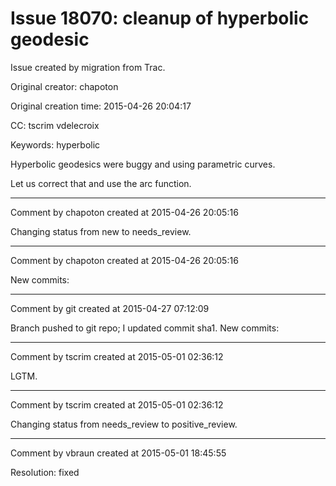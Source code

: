 # Issue 18070: cleanup of hyperbolic geodesic

Issue created by migration from Trac.

Original creator: chapoton

Original creation time: 2015-04-26 20:04:17

CC:  tscrim vdelecroix

Keywords: hyperbolic

Hyperbolic geodesics were buggy and using parametric curves.

Let us correct that and use the arc function.


---

Comment by chapoton created at 2015-04-26 20:05:16

Changing status from new to needs_review.


---

Comment by chapoton created at 2015-04-26 20:05:16

New commits:


---

Comment by git created at 2015-04-27 07:12:09

Branch pushed to git repo; I updated commit sha1. New commits:


---

Comment by tscrim created at 2015-05-01 02:36:12

LGTM.


---

Comment by tscrim created at 2015-05-01 02:36:12

Changing status from needs_review to positive_review.


---

Comment by vbraun created at 2015-05-01 18:45:55

Resolution: fixed
